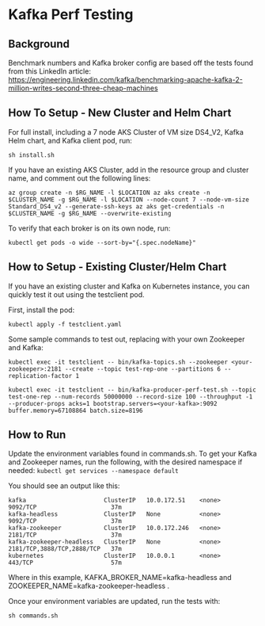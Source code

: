 # Kafka Perf Testing

## Background

Benchmark numbers and Kafka broker config are based off the tests found from this LinkedIn article:
https://engineering.linkedin.com/kafka/benchmarking-apache-kafka-2-million-writes-second-three-cheap-machines

## How To Setup - New Cluster and Helm Chart

For full install, including a 7 node AKS Cluster of VM size DS4_V2, Kafka Helm chart, and Kafka client pod, run:

`sh install.sh`

If you have an existing AKS Cluster, add in the resource group and cluster name, and comment out the following lines:

`
az group create -n $RG_NAME -l $LOCATION
az aks create -n $CLUSTER_NAME -g $RG_NAME -l $LOCATION --node-count 7 --node-vm-size Standard_DS4_v2 --generate-ssh-keys
az aks get-credentials -n $CLUSTER_NAME -g $RG_NAME --overwrite-existing
`

To verify that each broker is on its own node, run:

`kubectl get pods -o wide --sort-by="{.spec.nodeName}"`

## How to Setup - Existing Cluster/Helm Chart

If you have an existing cluster and Kafka on Kubernetes instance, you can quickly test it out using the testclient pod.

First, install the pod:

`kubectl apply -f testclient.yaml`

Some sample commands to test out, replacing with your own Zookeeper and Kafka:

`kubectl exec -it testclient -- bin/kafka-topics.sh --zookeeper <your-zookeeper>:2181 --create --topic test-rep-one --partitions 6 --replication-factor 1`

`kubectl exec -it testclient -- bin/kafka-producer-perf-test.sh --topic test-one-rep --num-records 50000000 --record-size 100 --throughput -1 --producer-props acks=1 bootstrap.servers=<your-kafka>:9092 buffer.memory=67108864 batch.size=8196`



## How to Run

Update the environment variables found in commands.sh. To get your Kafka and Zookeeper names, run the following, with the desired namespace if needed:
`kubectl get services --namespace default`

You should see an output like this:

```
kafka                      ClusterIP   10.0.172.51    <none>        9092/TCP                     37m
kafka-headless             ClusterIP   None           <none>        9092/TCP                     37m
kafka-zookeeper            ClusterIP   10.0.172.246   <none>        2181/TCP                     37m
kafka-zookeeper-headless   ClusterIP   None           <none>        2181/TCP,3888/TCP,2888/TCP   37m
kubernetes                 ClusterIP   10.0.0.1       <none>        443/TCP                      57m
```

Where in this example, KAFKA_BROKER_NAME=kafka-headless and ZOOKEEPER_NAME=kafka-zookeeper-headless .

Once your environment variables are updated, run the tests with:

`sh commands.sh`
